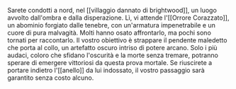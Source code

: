 Sarete condotti a nord, nel [[villaggio dannato di brightwood]], un luogo avvolto dall'ombra e dalla disperazione. Lì, vi attende l'[[Orrore Corazzato]], un abominio forgiato dalle tenebre, con un'armatura impenetrabile e un cuore di pura malvagità. Molti hanno osato affrontarlo, ma pochi sono tornati per raccontarlo. Il vostro obiettivo è strappare il pendente maledetto che porta al collo, un artefatto oscuro intriso di potere arcano. Solo i più audaci, coloro che sfidano l'oscurità e la morte senza tremare, potranno sperare di emergere vittoriosi da questa prova mortale. Se riuscirete a portare indietro l'[[anello]] da lui indossato, il vostro passaggio sarà garantito senza costo alcuno.